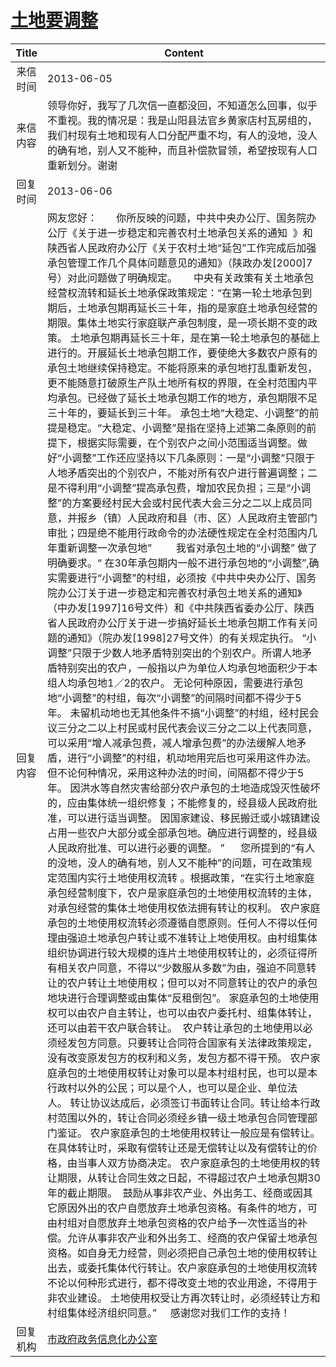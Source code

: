 # <a href="http://www.shangluo.gov.cn/zmhd/ldxxxx.jsp?urltype=leadermail.LeaderMailContentUrl&wbtreeid=1112&leadermailid=1855">土地要调整</a>
|Title|Content|
|:---:|---|
|来信时间|2013-06-05|
|来信内容|领导你好，我写了几次信一直都没回，不知道怎么回事，似乎不重视。我的情况是：我是山阳县法官乡黄家店村瓦房组的，我们村现有土地和现有人口分配严重不均，有人的没地，没人的确有地，别人又不能种，而且补偿款冒领，希望按现有人口重新划分。谢谢|
|回复时间|2013-06-06|
|回复内容|网友您好：       你所反映的问题，中共中央办公厅、国务院办公厅《关于进一步稳定和完善农村土地承包关系的通知  》和陕西省人民政府办公厅《关于农村土地“延包”工作完成后加强承包管理工作几个具体问题意见的通知》（陕政办发[2000]7号）对此问题做了明确规定。      中央有关政策有关土地承包经营权流转和延长土地承保政策规定：“在第一轮土地承包到期后，土地承包期再延长三十年，指的是家庭土地承包经营的期限。集体土地实行家庭联产承包制度，是一项长期不变的政策。 土地承包期再延长三十年，是在第一轮土地承包的基础上进行的。开展延长土地承包期工作，要使绝大多数农户原有的承包土地继续保持稳定。不能将原来的承包地打乱重新发包，更不能随意打破原生产队土地所有权的界限，在全村范围内平均承包。已经做了延长土地承包期工作的地方，承包期限不足三十年的，要延长到三十年。 承包土地“大稳定、小调整”的前提是稳定。“大稳定、小调整”是指在坚持上述第二条原则的前提下，根据实际需要，在个别农户之间小范围适当调整。做好“小调整”工作还应坚持以下几条原则：一是“小调整”只限于人地矛盾突出的个别农户，不能对所有农户进行普遍调整；二是不得利用“小调整”提高承包费，增加农民负担；三是“小调整”的方案要经村民大会或村民代表大会三分之二以上成员同意，并报乡（镇）人民政府和县（市、区）人民政府主管部门审批；四是绝不能用行政命令的办法硬性规定在全村范围内几年重新调整一次承包地”         我省对承包土地的“小调整” 做了明确要求。“ 在30年承包期内一般不进行承包地的“小调整”,确实需要进行“小调整”的村组，必须按《中共中央办公厅、国务院办公汀关于进一步稳定和完善农村承包土地关系的通知》（中办发[1997]16号文件）和《中共陕西省委办公厅、陕西省人民政府办公厅关于进一步搞好延长土地承包期工作有关问题的通知》（院办发[1998]27号文件）的有关规定执行。 “小调整”只限于少数人地矛盾特别突出的个别农户。所谓人地矛盾特别突出的农户，一般指以户为单位人均承包地面积少于本组人均承包地1／2的农户。 无论何种原因，需要进行承包地“小调整”的村组，每次“小调整”的间隔时间都不得少于5年。 未留机动地也无其他条件不搞“小调整”的村组，经村民会议三分之二以上村民或村民代表会议三分之二以上代表同意，可以采用“增人减承包费，减人增承包费”的办法缓解人地矛盾，进行“小调整”的村组，机动地用完后也可采用这件办法。但不论何种情况，采用这种办法的时间，间隔都不得少于5年。 因洪水等自然灾害给部分农户承包的土地造成毁灭性破坏的，应由集体统一组织修复；不能修复的，经县级人民政府批准，可以进行适当调整。 因国家建设、移民搬迁或小城镇建设占用一些农户大部分或全部承包地。确应进行调整的，经县级人民政府批准、可以进行必要的调整。 ”      您所提到的“有人的没地，没人的确有地，别人又不能种”的问题，可在政策规定范围内实行土地使用权流转 。根据政策，“在实行土地家庭承包经营制度下，农户是家庭承包的土地使用权流转的主体，对承包经营的集体土地使用权依法拥有转让的权利。 农户家庭承包的土地使用权流转必须遵循自愿原则。任何人不得以任何理由强迫土地承包户转让或不准转让上地使用权。由村组集体组织协调进行较大规模的连片土地使用权转让的，必须征得所有相关农户同意，不得以“少数服从多数”为由，强迫不同意转让的农户转让土地使用权；但可以对不同意转让的农户的承包地块进行合理调整或由集体“反租倒包”。 家庭承包的土地使用权可以由农户自主转让，也可以由农户委托村、组集体转让，还可以由若干农户联合转让。  农户转让承包的土地使用以必须经发包方同意。只要转让合同符合国家有关法律政策规定，没有改变原发包方的权利和义务，发包方都不得干预。 农户家庭承包的土地使用权转让对象可以是本村组村民，也可以是本行政村以外的公民；可以是个人，也可以是企业、单位法人。 转让协议达成后，必须签订书面转让合同。转让给本行政村范围以外的，转让合同必须经乡镇一级土地承包合同管理部门鉴证。 农户家庭承包的土地使用权转让一般应是有偿转让。在具体转让时，采取有偿转让还是无偿转让以及有偿转让的价格，由当事人双方协商决定。 农户家庭承包的土地使用权的转让期限，从转让合同生效之日起，不得超过农户土地承包期30年的截止期限。  鼓励从事非农产业、外出务工、经商或因其它原因外出的农户自愿放弃土地承包资格。有条件的地方，可由村组对自愿放弃土地承包资格的农户给予一次性适当的补偿。允许从事非农产业和外出务工、经商的农户保留土地承包资格。如自身无力经营，则必须把自己承包土地的使用权转让出去，或委托集体代行转让。农户家庭承包的土地使用权流转不论以何种形式进行，都不得改变土地的农业用途，不得用于非农业建设。 土地使用权受让方再次转让时，必须经转让方和村组集体经济组织同意。”     感谢您对我们工作的支持！|
|回复机构|<a href="../../categories/agencies/市政府政务信息化办公室.md">市政府政务信息化办公室</a>|
